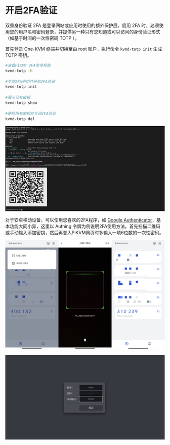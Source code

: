 # 开启2FA验证

双重身份验证 2FA 是登录网站或应用时使用的额外保护层。启用 2FA 时，必须使用您的用户名和密码登录，并提供另一种只有您知道或可以访问的身份验证形式（如基于时间的一次性密码 TOTP ）。

首先登录 One-KVM 终端并切换至由 root 账户，执行命令 `kvmd-totp init` 生成 TOTP 密钥。

```bash
#查看PiKVM 2FA命令帮助
kvmd-totp -h

#生成2FA密钥并开启2FA验证
kvmd-totp init

#展示已有密钥
kvmd-totp show

#删除所有密钥并关闭2FA验证
kvmd-totp del
```

![image-20240610104228226](./img/image-20240610104228226.png)

对于安卓移动设备，可以使用您喜欢的2FA程序，如 [Google Authenticator](https://play.google.com/store/apps/details?id=com.google.android.apps.authenticator2)，基本功能大同小异，这里以 Authing 令牌为例说明2FA使用方法。首先扫描二维码或手动输入添加密钥，然后再登入PiKVM网页时多输入一项6位数的一次性密码。

![IMG_20240610_104719](./img/IMG_20240610_104719.png)

![image-20240610105349638](./img/image-20240610105349638.png)